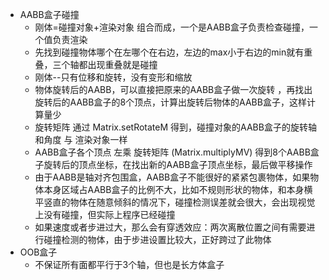 * AABB盒子碰撞
  * 刚体=碰撞对象+渲染对象  组合而成，一个是AABB盒子负责检查碰撞，一个值负责渲染
  * 先找到碰撞物体哪个在左哪个在右边，左边的max小于右边的min就有重叠，三个轴都出现重叠就是碰撞
  * 刚体--只有位移和旋转，没有变形和缩放
  * 物体旋转后的AABB，可以直接把原来的AABB盒子做一次旋转 ，再找出旋转后的AABB盒子的8个顶点，计算出旋转后物体的AABB盒子，这样计算量少
  * 旋转矩阵 通过 Matrix.setRotateM 得到，碰撞对象的AABB盒子的旋转轴和角度 与 渲染对象一样
  * AABB盒子各个顶点  左乘 旋转矩阵  (Matrix.multiplyMV)  得到8个AABB盒子旋转后的顶点坐标，在找出新的AABB盒子顶点坐标，最后做平移操作
  * 由于AABB是轴对齐包围盒，AABB盒子不能很好的紧紧包裹物体，如果物体本身区域占AABB盒子的比例不大，比如不规则形状的物体，和本身横平竖直的物体在随意倾斜的情况下，碰撞检测误差就会很大，会出现视觉上没有碰撞，但实际上程序已经碰撞
  * 如果速度或者步进过大，那么会有穿透效应：两次离散位置之间有需要进行碰撞检测的物体，由于步进设置比较大，正好跨过了此物体
* OOB盒子
  * 不保证所有面都平行于3个轴，但也是长方体盒子